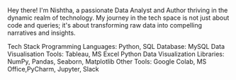 Hey there! I'm Nishtha, a passionate Data Analyst and Author thriving in the dynamic realm of technology. My journey in the tech space is not just about code and queries; it's about transforming raw data into compelling narratives and insights.

Tech Stack 
Programming Languages: Python, SQL 
Database: MySQL 
Data Visualisation Tools: Tableau, MS Excel 
Python Data Visualization Libraries: NumPy, Pandas, Seaborn, Matplotlib 
Other Tools: Google Colab, MS Office,PyCharm, Jupyter, Slack

